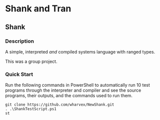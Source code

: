 # Shank and Tran

## Shank

### Description

A simple, interpreted _and_ compiled systems language with ranged types.

This was a group project.

### Quick Start

Run the following commands in PowerShell to automatically run 10 test programs through the interpreter and compiler and see the source programs, their outputs, and the commands used to run them.

```
git clone https://github.com/wharvex/NewShank.git
. .\ShankTestScript.ps1
st
```
